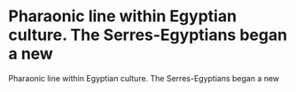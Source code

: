 # Pharaonic line within Egyptian culture. The Serres-Egyptians began a new

Pharaonic line within Egyptian culture. The Serres-Egyptians began a new